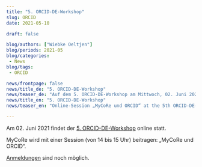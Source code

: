 ```yaml
---
title: "5. ORCID-DE-Workshop"
slug: ORCID
date: 2021-05-10

draft: false

blog/authors: ["Wiebke Oeltjen"]
blog/periods: 2021-05
blog/categories:
 - News
blog/tags:
 - ORCID

news/frontpage: false
news/title_de: "5. ORCID-DE-Workshop"
news/teaser_de: "Auf dem 5. ORCID-DE-Workshop am Mittwoch, 02. Juni 2021 wird es eine Online-Session „MyCoRe und ORCID“ geben."
news/title_en: "5. ORCID-DE-Workshop"
news/teaser_en: "Online-Session „MyCoRe und ORCID“ at the 5th ORCID-DE-Workshop on wednesday, 02. June 2021."

---
```


Am 02. Juni 2021 findet der [5. ORCID-DE-Workshop](https://www.orcid-de.org/5-orcid-de-workshop/) online statt. 

MyCoRe wird mit einer Session (von 14 bis 15 Uhr) beitragen: „MyCoRe und ORCID“.

[Anmeldungen](https://www.orcid-de.org/5-orcid-de-workshop/#anmeldung) sind noch möglich.

